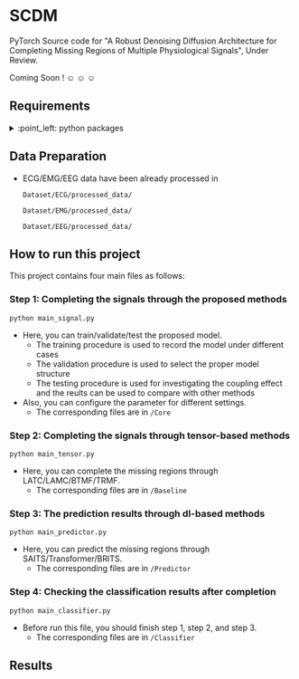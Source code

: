 # SCDM
PyTorch Source code for "A Robust Denoising Diffusion Architecture for Completing Missing Regions of Multiple Physiological Signals", Under Review.

Coming Soon ! :relaxed: :relaxed: :relaxed:

## Requirements
<details>
  <summary>
    :point_left: python packages
  </summary>

   - dtw==1.4.0
   - einops==0.6.1
   - ipython==8.14.0
   - ipywidgets==7.6.5
   - matplotlib==3.5.1
   - numpy==1.23.5
   - pandas==1.4.2
   - pypots==0.1.1
   - scikit_learn==1.1.3
   - scipy==1.11.2
   - seaborn==0.11.2
   - torch==2.0.1
   - tqdm==4.64.0
</details>

## Data Preparation

 - ECG/EMG/EEG data have been already processed in
  
    `Dataset/ECG/processed_data/`
 
    `Dataset/EMG/processed_data/`

    `Dataset/EEG/processed_data/`

## How to run this project
This project contains four main files as follows:

### Step 1: Completing the signals through the proposed methods
`python main_signal.py `
- Here, you can train/validate/test the proposed model.
  - The training procedure is used to record the model under different cases
  - The validation procedure is used to select the proper model structure
  - The testing procedure is used for investigating the coupling effect and the reults can be used to compare with other methods
- Also, you can configure the parameter for different settings.
  - The corresponding files are in  `/Core`

### Step 2: Completing the signals through tensor-based methods
`python main_tensor.py `
- Here, you can complete the missing regions through LATC/LAMC/BTMF/TRMF.
  - The corresponding files are in  `/Baseline`

### Step 3: The prediction results through dl-based methods 
`python main_predictor.py `
- Here, you can predict the missing regions through SAITS/Transformer/BRITS.
  - The corresponding files are in  `/Predictor`

### Step 4: Checking the classification results after completion 
`python main_classifier.py `
- Before run this file, you should finish step 1, step 2, and step 3.
  - The corresponding files are in  `/Classifier`


## Results
